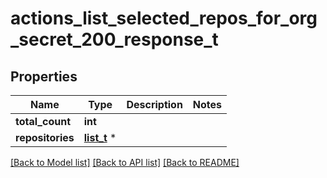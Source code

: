 # actions_list_selected_repos_for_org_secret_200_response_t

## Properties
Name | Type | Description | Notes
------------ | ------------- | ------------- | -------------
**total_count** | **int** |  | 
**repositories** | [**list_t**](minimal_repository.md) \* |  | 

[[Back to Model list]](../README.md#documentation-for-models) [[Back to API list]](../README.md#documentation-for-api-endpoints) [[Back to README]](../README.md)


